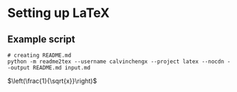 # Setting up LaTeX

## Example script

```
# creating README.md
python -m readme2tex --username calvinchengx --project latex --nocdn --output README.md input.md
```

$\left(\frac{1}{\sqrt{x}}\right)$